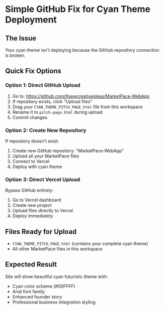 # Simple GitHub Fix for Cyan Theme Deployment

## The Issue
Your cyan theme isn't deploying because the GitHub repository connection is broken.

## Quick Fix Options

### Option 1: Direct GitHub Upload
1. Go to: https://github.com/Ihavecreativeideas/MarketPace-WebApp
2. If repository exists, click "Upload files"
3. Drag your `CYAN_THEME_PITCH_PAGE.html` file from this workspace
4. Rename it to `pitch-page.html` during upload
5. Commit changes

### Option 2: Create New Repository
If repository doesn't exist:
1. Create new GitHub repository: "MarketPace-WebApp"
2. Upload all your MarketPace files
3. Connect to Vercel
4. Deploy with cyan theme

### Option 3: Direct Vercel Upload
Bypass GitHub entirely:
1. Go to Vercel dashboard
2. Create new project
3. Upload files directly to Vercel
4. Deploy immediately

## Files Ready for Upload
- `CYAN_THEME_PITCH_PAGE.html` (contains your complete cyan theme)
- All other MarketPace files in this workspace

## Expected Result
Site will show beautiful cyan futuristic theme with:
- Cyan color scheme (#00FFFF)
- Arial font family
- Enhanced founder story
- Professional business integration styling